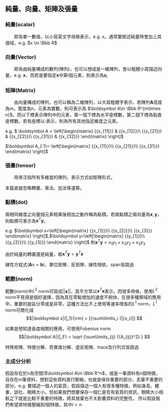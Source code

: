 ## 純量、向量、矩陣及張量
### 純量(scalar)
&emsp;&emsp;即為單一數值，以小寫英文字母做表示，e.g. $x$。通常要敘述純量時會加上其值域，e.g. $x \in \Bbb R$

### 向量(Vector)
&emsp;&emsp;即為由純量構成的數列(陣列)，也可以想成是一維陣列，會以粗體小寫描述向量，e.g. $\boldsymbol x$，而若是要指定$\boldsymbol x$中第i個元素，則表示為$\boldsymbol x_i$

### 矩陣(Matrix)
&emsp;&emsp;由向量構成的陣列，也可以稱為二維陣列，以大寫粗體字表示，若陣列$\boldsymbol A$高度為m，寬度為n，元素為實數，則可表示為 $\boldsymbol A\in \Bbb R^{m\times n}$。而以下標表示陣列中的元素，第一個下標為水平座標數，第二個下標為鉛直座標數。若有座標以:表示，則為所有其他指定維度之元素。

e.g.
$ \boldsymbol A = \left[\begin{matrix}
{{x_{11}}} & {{x_{12}}}\\
{{x_{21}}} & {{x_{22}}}\\
{{x_{31}}} & {{x_{32}}}
\end{matrix} \right]$

$\boldsymbol A_{:1}= \left[\begin{matrix}
{{x_{11}}}\\
{{x_{21}}}\\
{{x_{31}}}
\end{matrix} \right]$

### 張量(tensor)
&emsp;&emsp;用來泛指所有多維度的陣列，表示方式如矩陣形式，

本篇直接忽略轉置、乘法、加法等運算。

### 點積(dot)
兩相同維度之向量個元素相乘後相加之動作稱為點積。若做點積之兩向量為$\boldsymbol x,\boldsymbol y$，則點積可表示為$\boldsymbol x^T\boldsymbol y$。

e.g.
$\boldsymbol x=\left[\begin{matrix}
{{x_{1}}}\\
{{x_{2}}}\\
{{x_{3}}}
\end{matrix} \right]$,$\boldsymbol y=\left[\begin{matrix}
{{y_{1}}}\\
{{y_{2}}}\\
{{y_{3}}}
\end{matrix} \right]$
則$\boldsymbol x^T\boldsymbol y = {x_1}{y_1} + {x_2}{y_2} + {x_3}{y_3}$

由於純量的轉置還是純量，故$\boldsymbol x^T\boldsymbol y=\boldsymbol y^T\boldsymbol x$

線性方程式($\boldsymbol Ax=\boldsymbol b$)、單位矩陣、反矩陣、線性相依、span皆跳過

### 範數(norm)
範數(norm)中$L^2$ norm可寫成$||\boldsymbol x||$，其平方常以$\boldsymbol x^T\boldsymbol x$表示。而很多時候，使用$L^2$ norm不見得是個好選擇，因為其在零點增加的速度不夠快，在很多種領域的應用中，重要的是區分零或是非零，這種方法比不上使用等速率增長的$L^1$ norm，$L^1$ norm可簡化成
$$|\boldsymbol x|{|_1}{\rm{ = }}\sum\limits_i {|{x_i}|} $$

如果是想知道長度相關的應用，可使用Fobenius norm
$$|\boldsymbol A|{|_F} = \sqrt {\sum\limits_{ij} {{A_{ij}}^2} } $$

特殊矩陣、特徵分解、奇異值分解、虛反矩陣、trace及行列式皆跳過

### 主成分分析
假設存在於n為空間($\boldsymbol A\in \Bbb R^n$，或是一筆資料有n個特徵，且存在m筆資料，想對這些資料進行壓縮，也就是保存重要的部分，丟棄不重要的部分。e.g. 要描述一個人的氣質，假設描述一個人有很多種特徵，例如身高、體重、談吐、眼睛大小。但如果我們想要保存一個仁是否有氣質的資訊，眼睛大小相較之下就是比較不重要的特徵，將其捨棄也不太影響資料的完整性。
所以假設我們希望將特徵壓縮到$l$個特徵，其中$l<n$